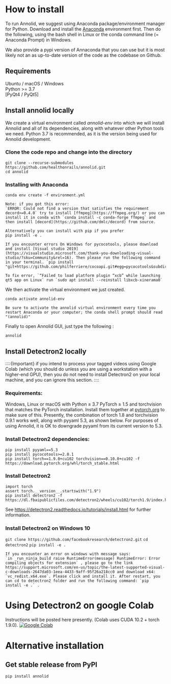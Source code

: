 # How to install

To run Annolid, we suggest using Anaconda package/environment manager for Python. Download and install the [Anaconda](https://www.anaconda.com/products/individual) environment first. Then do the following, using the bash shell in Linux or the conda command line (= Anaconda Prompt) in Windows.

We also provide a pypi version of Annaconda that you can use but it is most likely not an as up-to-date version of the code as the codebase on Github.


## Requirements
Ubuntu / macOS / Windows      \
Python >= 3.7                 \
[PyQt4 / PyQt5]


## Install annolid locally

We create a virtual environment called _annolid-env_ into which we will install Annolid and all of its dependencies, along with whatever other Python tools we need. Python 3.7 is recommended, as it is the version being used for Annolid development.

### Clone the code repo and change into the directory
```
git clone --recurse-submodules https://github.com/healthonrails/annolid.git
cd annolid
```
### Installing with Anaconda
```
conda env create -f environment.yml
```

```{note}
Note: if you got this error:
`ERROR: Could not find a version that satisfies the requirement decord>=0.4.0` try to install [ffmpeg](https://ffmpeg.org/) or you can install it in conda with `conda install -c conda-forge ffmpeg` and then install [decord](https://github.com/dmlc/decord) from source.
```

```{note}
Alternatively you can install with pip if you prefer
pip install -e .
```

```{note}
If you encounter errors On Windows for pycocotools, please download and install [Visual studio 2019](https://visualstudio.microsoft.com/thank-you-downloading-visual-studio/?sku=Community&rel=16). Then please run the following command in your terminal. `pip install "git+https://github.com/philferriere/cocoapi.git#egg=pycocotools&subdirectory=PythonAPI"`
```

```{note}
To fix error, `“Failed to load platform plugin “xcb” while launching qt5 app on Linux` run `sudo apt install --reinstall libxcb-xinerama0`
```

We then activate the virtual environment we just created.
```
conda activate annolid-env
```

```{note}
Be sure to activate the annolid virtual environment every time you restart Anaconda or your computer; the conda shell prompt should read "(annolid)"
```

Finally to open Annolid GUI, just type the following :
```
annolid
```


## Install Detectron2 locally
::::{Important}
if you intend to process your tagged videos using Google Colab (which you should do unless you are using a workstation with a higher-end GPU), then you do not need to install Detectron2 on your local machine, and you can ignore this section.
::::


### Requirements:

Windows, Linux or macOS with Python ≥ 3.7
PyTorch ≥ 1.5 and torchvision that matches the PyTorch installation. Install them together at [pytorch.org](http://pytorch.org) to make sure of this. Presently, the combination of torch 1.8 and torchvision 0.9.1 works well, along with pyyaml 5.3, as shown below.
For purposes of using Annolid, it is OK to downgrade pyyaml from its current version to 5.3.

### Install Detectron2 dependencies:
```
pip install pyyaml==5.3
pip install pycocotools>=2.0.1
pip install torch==1.9.0+cu102 torchvision==0.10.0+cu102 -f https://download.pytorch.org/whl/torch_stable.html
```
### Install Detectron2
```
import torch
assert torch.__version__.startswith("1.9")    
pip install detectron2 -f https://dl.fbaipublicfiles.com/detectron2/wheels/cu102/torch1.9/index.html
```
See https://detectron2.readthedocs.io/tutorials/install.html for further information.


### Install Detectron2 on Windows 10

`git clone https://github.com/facebookresearch/detectron2.git`
`cd detectron2`
`pip install -e .`


```{note}
If you encounter an error on windows with message says:
`in _run_ninja_build raise RuntimeError(message) RuntimeError: Error compiling objects for extension` , please go to the link https://support.microsoft.com/en-us/topic/the-latest-supported-visual-c-downloads-2647da03-1eea-4433-9aff-95f26a218cc0 and download x64: `vc_redist.x64.exe`. Please click and install it. After restart, you can cd to detectron2 folder and run the following command: `pip install -e .` .
```

# Using Detectron2  on google Colab
Instructions will be posted here presently. (Colab uses CUDA 10.2 + torch 1.9.0).
[![Google Colab](https://colab.research.google.com/assets/colab-badge.svg)](https://colab.research.google.com/github/healthonrails/annolid/blob/master/docs/tutorials/Annolid_on_Detectron2_Tutorial.ipynb)

# Alternative installation
## Get stable release from PyPI
```
pip install annolid
```
